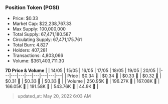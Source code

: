 
  ### Position Token (POSI)
  - Price: $0.33
  - Market Cap: $22,238,767.33
  - Max Supply: 100,000,000
  - Total Supply: 67,471,180.587
  - Circulating Supply: 67,471,175.761
  - Total Burn: 4.827
  - Holders: 407,281
  - Transactions: 4,803,066
  - Volume: $361,403,711.30

  **7D Price & Volume**
  | | 14&#x2F;05 | 15&#x2F;05 | 16&#x2F;05 | 17&#x2F;05 | 18&#x2F;05 | 19&#x2F;05 | 20&#x2F;05 |
  |---|---|---|---|---|---|---|---|
  | Price | $0.34 🔻 | $0.34 🚀 | $0.33 🔻 | $0.32 🔻 | $0.31 🔻 | $0.33 🚀 | $0.33 🚀 |
  | Volume | 250.95K 🔻 | 196.27K 🔻 | 167.08K 🔻 | 166.05K 🔻 | 191.58K 🚀 | 543.76K 🚀 | 44.9K 🔻 |

  > updated_at: May 20, 2022 6:03 AM
